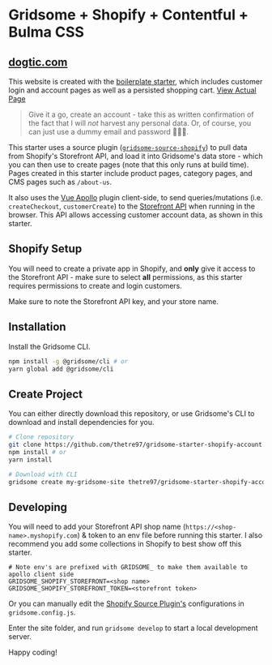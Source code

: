 # Gridsome + Shopify + Contentful + Bulma CSS

## [dogtic.com](https://dogtic.com)

This website is created with the [boilerplate starter](https://github.com/thetre97/gridsome-starter-shopify), which includes customer login and account pages as well as a persisted shopping cart. [View Actual Page](https://dogtic.com)



> Give it a go, create an account - take this as written confirmation of the fact that I will _not_ harvest any personal data. Or, of course, you can just use a dummy email and password 🤷🏻‍♂️.

This starter uses a source plugin ([`gridsome-source-shopify`](https://gridsome.org/plugins/gridsome-source-shopify)) to pull data from Shopify's Storefront API, and load it into Gridsome's data store - which you can then use to create pages (note that this only runs at build time). Pages created in this starter include product pages, category pages, and CMS pages such as `/about-us`.

It also uses the [Vue Apollo](https://apollo.vuejs.org) plugin client-side, to send queries/mutations (i.e. `createCheckout`, `customerCreate`) to the [Storefront API](https://help.shopify.com/en/api/storefront-api) when running in the browser. This API allows accessing customer account data, as shown in this starter.

## Shopify Setup

You will need to create a private app in Shopify, and **only** give it access to the Storefront API - make sure to select **all** permissions, as this starter requires permissions to create and login customers.

Make sure to note the Storefront API key, and your store name.

## Installation

Install the Gridsome CLI.

```bash
npm install -g @gridsome/cli # or
yarn global add @gridsome/cli
```

## Create Project

You can either directly download this repository, or use Gridsome's CLI to download and install dependencies for you.

```bash
# Clone repository
git clone https://github.com/thetre97/gridsome-starter-shopify-account.git
npm install # or
yarn install

# Download with CLI
gridsome create my-gridsome-site thetre97/gridsome-starter-shopify-account
```

## Developing

You will need to add your Storefront API shop name (`https://<shop-name>.myshopify.com`) & token to an env file before running this starter.
I also recommend you add some collections in Shopify to best show off this starter.

```
# Note env's are prefixed with GRIDSOME_ to make them available to apollo client side
GRIDSOME_SHOPIFY_STOREFRONT=<shop name>
GRIDSOME_SHOPIFY_STOREFRONT_TOKEN=<storefront token>
```

Or you can manually edit the [Shopify Source Plugin's](https://gridsome.org/plugins/gridsome-source-shopify) configurations in `gridsome.config.js`.

Enter the site folder, and run `gridsome develop` to start a local development server.

Happy coding!
